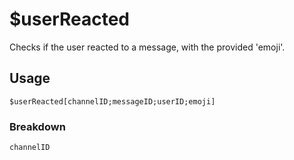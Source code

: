 # $userReacted
Checks if the user reacted to a message, with the provided 'emoji'.

## Usage
```
$userReacted[channelID;messageID;userID;emoji]
```

### Breakdown
`channelID` 
